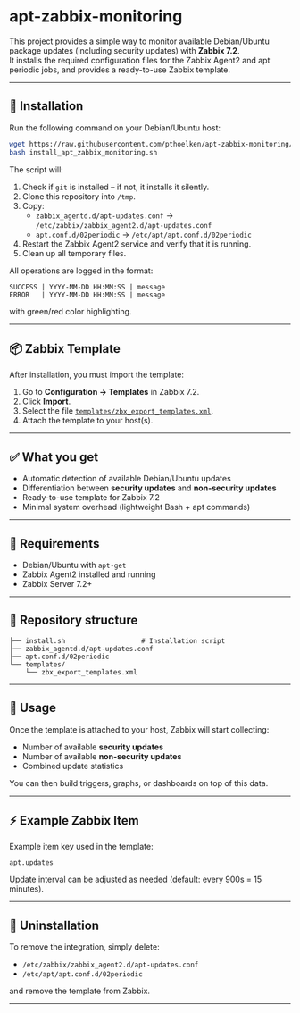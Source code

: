 # apt-zabbix-monitoring

This project provides a simple way to monitor available Debian/Ubuntu package updates (including security updates) with **Zabbix 7.2**.  
It installs the required configuration files for the Zabbix Agent2 and apt periodic jobs, and provides a ready-to-use Zabbix template.

---

## 🚀 Installation

Run the following command on your Debian/Ubuntu host:

```bash
wget https://raw.githubusercontent.com/pthoelken/apt-zabbix-monitoring/refs/heads/main/install.sh -O install_apt_zabbix_monitoring.sh
bash install_apt_zabbix_monitoring.sh
```

The script will:

1. Check if `git` is installed – if not, it installs it silently.
2. Clone this repository into `/tmp`.
3. Copy:
   - `zabbix_agentd.d/apt-updates.conf` → `/etc/zabbix/zabbix_agent2.d/apt-updates.conf`
   - `apt.conf.d/02periodic` → `/etc/apt/apt.conf.d/02periodic`
4. Restart the Zabbix Agent2 service and verify that it is running.
5. Clean up all temporary files.

All operations are logged in the format:

```
SUCCESS | YYYY-MM-DD HH:MM:SS | message
ERROR   | YYYY-MM-DD HH:MM:SS | message
```

with green/red color highlighting.

---

## 📦 Zabbix Template

After installation, you must import the template:

1. Go to **Configuration → Templates** in Zabbix 7.2.
2. Click **Import**.
3. Select the file [`templates/zbx_export_templates.xml`](templates/zbx_export_templates.xml).
4. Attach the template to your host(s).

---

## ✅ What you get

- Automatic detection of available Debian/Ubuntu updates
- Differentiation between **security updates** and **non-security updates**
- Ready-to-use template for Zabbix 7.2
- Minimal system overhead (lightweight Bash + apt commands)

---

## 📝 Requirements

- Debian/Ubuntu with `apt-get`
- Zabbix Agent2 installed and running
- Zabbix Server 7.2+

---

## 📂 Repository structure

```
├── install.sh                   # Installation script
├── zabbix_agentd.d/apt-updates.conf
├── apt.conf.d/02periodic
└── templates/
    └── zbx_export_templates.xml
```

---

## 📖 Usage

Once the template is attached to your host, Zabbix will start collecting:

- Number of available **security updates**
- Number of available **non-security updates**
- Combined update statistics

You can then build triggers, graphs, or dashboards on top of this data.

---

## ⚡ Example Zabbix Item

Example item key used in the template:

```
apt.updates
```

Update interval can be adjusted as needed (default: every 900s = 15 minutes).

---

## 🧹 Uninstallation

To remove the integration, simply delete:

- `/etc/zabbix/zabbix_agent2.d/apt-updates.conf`
- `/etc/apt/apt.conf.d/02periodic`

and remove the template from Zabbix.

---
